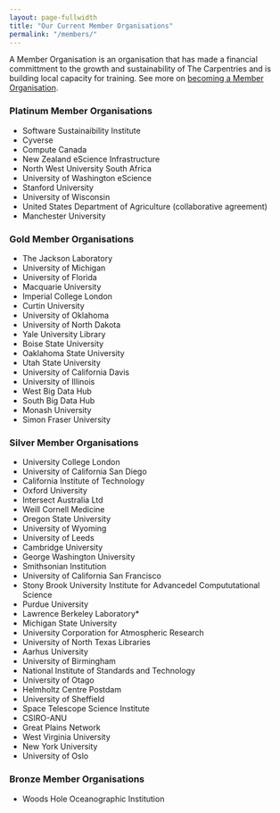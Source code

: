 ```yaml
---
layout: page-fullwidth
title: "Our Current Member Organisations"
permalink: "/members/"
---
```


A Member Organisation is an organisation that has made a financial committment to
the growth and sustainability of The Carpentries and is building local capacity for training. See more on [becoming a Member Organisation](../membership/).

### Platinum Member Organisations

 - Software Sustainaibility Institute
 - Cyverse
 - Compute Canada
 - New Zealand eScience Infrastructure
 - North West University South Africa
 - University of Washington eScience
 - Stanford University
 - University of Wisconsin
 - United States Department of Agriculture (collaborative agreement)
 - Manchester University


### Gold Member Organisations

 - The Jackson Laboratory
 - University of Michigan
 - University of Florida
 - Macquarie University
 - Imperial College London
 - Curtin University
 - University of Oklahoma
 - University of North Dakota
 - Yale University Library
 - Boise State University
 - Oaklahoma State University
 - Utah State University
 - University of California Davis
 - University of Illinois
 - West Big Data Hub
 - South Big Data Hub
 - Monash University
 - Simon Fraser University


### Silver Member Organisations

 - University College London
 - University of California San Diego
 - California Institute of Technology
 - Oxford University
 - Intersect Australia Ltd
 - Weill Cornell Medicine
 - Oregon State University
 - University of Wyoming
 - University of Leeds
 - Cambridge University
 - George Washington University
 - Smithsonian Institution
 - University of California San Francisco
 - Stony Brook University Institute for Advancedel Compututational Science
 - Purdue University
 - Lawrence Berkeley Laboratory*
 - Michigan State University
 - University Corporation for Atmospheric Research
 - University of North Texas Libraries
 - Aarhus University
 - University of Birmingham
 - National Institute of Standards and Technology
 - University of Otago
 - Helmholtz Centre Postdam
 - University of Sheffield
 - Space Telescope Science Institute
 - CSIRO-ANU
 - Great Plains Network
 - West Virginia University
 - New York University
 - University of Oslo

 ### Bronze Member Organisations
 - Woods Hole Oceanographic Institution
